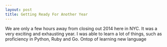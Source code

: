 ```yaml
---
layout: post
title: Getting Ready For Another Year
---
```


We are only a few hours away from closing out 2014 here in NYC. It was a very exciting and exhausting year. I was able to learn a lot of things, such as proficiency in Python, Ruby and Go. Ontop of learning new language 
